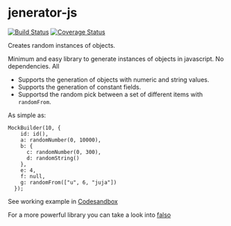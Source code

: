# jenerator-js

[![Build Status](https://app.travis-ci.com/PabloVillacanhas/jenerator-js.svg?branch=main)](https://app.travis-ci.com/PabloVillacanhas/jenerator-js)
[![Coverage Status](https://coveralls.io/repos/github/PabloVillacanhas/jenerator-js/badge.svg?branch=main)](https://coveralls.io/github/PabloVillacanhas/jenerator-js?branch=main)

Creates random instances of objects.

Minimum and easy library to generate instances of objects in javascript.
No dependencies. All

- Supports the generation of objects with numeric and string values.
- Supports the generation of constant fields.
- Supportsd the random pick between a set of different items with `randomFrom`.

As simple as:

```
MockBuilder(10, {
    id: id(),
    a: randomNumber(0, 10000),
    b: {
      c: randomNumber(0, 300),
      d: randomString()
    },
    e: 4,
    f: null,
    g: randomFrom(["u", 6, "juja"])
  });
```

See working example in [Codesandbox](https://codesandbox.io/s/jeneratorjs-demo-lryf2d?file=/src/useRandomizer.tsx)

For a more powerful library you can take a look into [falso](https://www.npmjs.com/package/@ngneat/falso)
